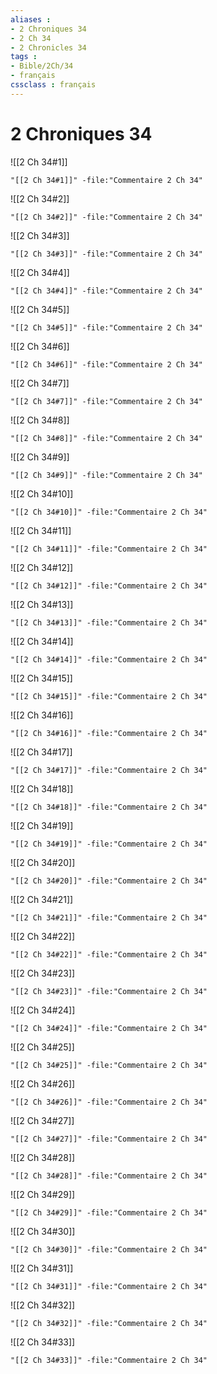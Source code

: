 ```yaml
---
aliases : 
- 2 Chroniques 34
- 2 Ch 34
- 2 Chronicles 34
tags : 
- Bible/2Ch/34
- français
cssclass : français
---
```


# 2 Chroniques 34

![[2 Ch 34#1]]

```query
"[[2 Ch 34#1]]" -file:"Commentaire 2 Ch 34"
```

![[2 Ch 34#2]]

```query
"[[2 Ch 34#2]]" -file:"Commentaire 2 Ch 34"
```

![[2 Ch 34#3]]

```query
"[[2 Ch 34#3]]" -file:"Commentaire 2 Ch 34"
```

![[2 Ch 34#4]]

```query
"[[2 Ch 34#4]]" -file:"Commentaire 2 Ch 34"
```

![[2 Ch 34#5]]

```query
"[[2 Ch 34#5]]" -file:"Commentaire 2 Ch 34"
```

![[2 Ch 34#6]]

```query
"[[2 Ch 34#6]]" -file:"Commentaire 2 Ch 34"
```

![[2 Ch 34#7]]

```query
"[[2 Ch 34#7]]" -file:"Commentaire 2 Ch 34"
```

![[2 Ch 34#8]]

```query
"[[2 Ch 34#8]]" -file:"Commentaire 2 Ch 34"
```

![[2 Ch 34#9]]

```query
"[[2 Ch 34#9]]" -file:"Commentaire 2 Ch 34"
```

![[2 Ch 34#10]]

```query
"[[2 Ch 34#10]]" -file:"Commentaire 2 Ch 34"
```

![[2 Ch 34#11]]

```query
"[[2 Ch 34#11]]" -file:"Commentaire 2 Ch 34"
```

![[2 Ch 34#12]]

```query
"[[2 Ch 34#12]]" -file:"Commentaire 2 Ch 34"
```

![[2 Ch 34#13]]

```query
"[[2 Ch 34#13]]" -file:"Commentaire 2 Ch 34"
```

![[2 Ch 34#14]]

```query
"[[2 Ch 34#14]]" -file:"Commentaire 2 Ch 34"
```

![[2 Ch 34#15]]

```query
"[[2 Ch 34#15]]" -file:"Commentaire 2 Ch 34"
```

![[2 Ch 34#16]]

```query
"[[2 Ch 34#16]]" -file:"Commentaire 2 Ch 34"
```

![[2 Ch 34#17]]

```query
"[[2 Ch 34#17]]" -file:"Commentaire 2 Ch 34"
```

![[2 Ch 34#18]]

```query
"[[2 Ch 34#18]]" -file:"Commentaire 2 Ch 34"
```

![[2 Ch 34#19]]

```query
"[[2 Ch 34#19]]" -file:"Commentaire 2 Ch 34"
```

![[2 Ch 34#20]]

```query
"[[2 Ch 34#20]]" -file:"Commentaire 2 Ch 34"
```

![[2 Ch 34#21]]

```query
"[[2 Ch 34#21]]" -file:"Commentaire 2 Ch 34"
```

![[2 Ch 34#22]]

```query
"[[2 Ch 34#22]]" -file:"Commentaire 2 Ch 34"
```

![[2 Ch 34#23]]

```query
"[[2 Ch 34#23]]" -file:"Commentaire 2 Ch 34"
```

![[2 Ch 34#24]]

```query
"[[2 Ch 34#24]]" -file:"Commentaire 2 Ch 34"
```

![[2 Ch 34#25]]

```query
"[[2 Ch 34#25]]" -file:"Commentaire 2 Ch 34"
```

![[2 Ch 34#26]]

```query
"[[2 Ch 34#26]]" -file:"Commentaire 2 Ch 34"
```

![[2 Ch 34#27]]

```query
"[[2 Ch 34#27]]" -file:"Commentaire 2 Ch 34"
```

![[2 Ch 34#28]]

```query
"[[2 Ch 34#28]]" -file:"Commentaire 2 Ch 34"
```

![[2 Ch 34#29]]

```query
"[[2 Ch 34#29]]" -file:"Commentaire 2 Ch 34"
```

![[2 Ch 34#30]]

```query
"[[2 Ch 34#30]]" -file:"Commentaire 2 Ch 34"
```

![[2 Ch 34#31]]

```query
"[[2 Ch 34#31]]" -file:"Commentaire 2 Ch 34"
```

![[2 Ch 34#32]]

```query
"[[2 Ch 34#32]]" -file:"Commentaire 2 Ch 34"
```

![[2 Ch 34#33]]

```query
"[[2 Ch 34#33]]" -file:"Commentaire 2 Ch 34"
```


